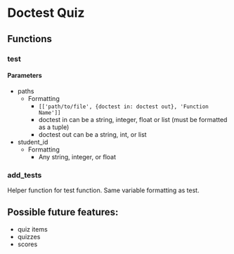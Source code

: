 # Doctest Quiz

## Functions
### test
#### Parameters
* paths
  * Formatting
    * `[['path/to/file', {doctest in: doctest out}, 'Function Name']]`
    * doctest in can be a string, integer, float or list (must be formatted as a tuple)
    * doctest out can be a string, int, or list
* student_id
  * Formatting
    * Any string, integer, or float
### add_tests
Helper function for test function. Same variable formatting as test.


## Possible future features:
* quiz items
* quizzes
* scores
